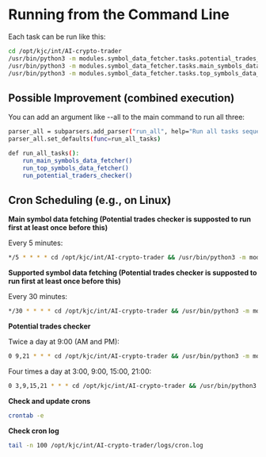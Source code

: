 # Running from the Command Line

Each task can be run like this:
```bash
cd /opt/kjc/int/AI-crypto-trader
/usr/bin/python3 -m modules.symbol_data_fetcher.tasks.potential_trades_checker
/usr/bin/python3 -m modules.symbol_data_fetcher.tasks.main_symbols_data_fetcher
/usr/bin/python3 -m modules.symbol_data_fetcher.tasks.top_symbols_data_fetcher
```

## Possible Improvement (combined execution)

You can add an argument like --all to the main command to run all three:
```bash
parser_all = subparsers.add_parser("run_all", help="Run all tasks sequentially")  
parser_all.set_defaults(func=run_all_tasks)  

def run_all_tasks():  
    run_main_symbols_data_fetcher()  
    run_top_symbols_data_fetcher()  
    run_potential_traders_checker()  
```

## Cron Scheduling (e.g., on Linux)

**Main symbol data fetching (Potential trades checker is supposted to run first at least once before this)**

Every 5 minutes:
```bash
*/5 * * * * cd /opt/kjc/int/AI-crypto-trader && /usr/bin/python3 -m modules.symbol_data_fetcher.tasks.main_symbols_data_fetcher >> logs/cron.log 2>&1
```

**Supported symbol data fetching (Potential trades checker is supposted to run first at least once before this)**

Every 30 minutes:
```bash
*/30 * * * * cd /opt/kjc/int/AI-crypto-trader && /usr/bin/python3 -m modules.symbol_data_fetcher.tasks.top_symbols_data_fetcher >> logs/cron.log 2>&1
```

**Potential trades checker**

Twice a day at 9:00 (AM and PM):
```bash
0 9,21 * * * cd /opt/kjc/int/AI-crypto-trader && /usr/bin/python3 -m modules.symbol_data_fetcher.tasks.potential_trades_checker >> logs/cron.log 2>&1
```

Four times a day at 3:00, 9:00, 15:00, 21:00:
```bash
0 3,9,15,21 * * * cd /opt/kjc/int/AI-crypto-trader && /usr/bin/python3 -m modules.symbol_data_fetcher.tasks.potential_trades_checker >> logs/cron.log 2>&1
```

**Check and update crons**
```bash
crontab -e
```

**Check cron log**
```bash
tail -n 100 /opt/kjc/int/AI-crypto-trader/logs/cron.log
```